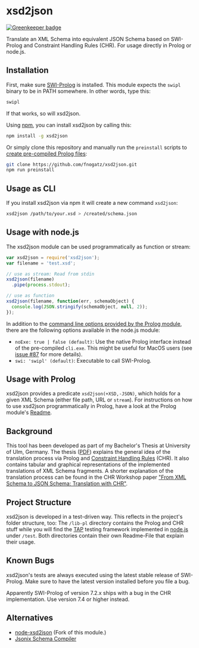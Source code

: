 # xsd2json

[![Greenkeeper badge](https://badges.greenkeeper.io/fnogatz/xsd2json.svg)](https://greenkeeper.io/)

Translate an XML Schema into equivalent JSON Schema based on SWI-Prolog and Constraint Handling Rules (CHR). For usage directly in Prolog or node.js.

## Installation

First, make sure [SWI-Prolog](http://www.swi-prolog.org/) is installed. This module expects the `swipl` binary to be in PATH somewhere. In other words, type this:

```bash
swipl
```

If that works, so will xsd2json.

Using [npm](http://npmjs.org/), you can install xsd2json by calling this:

```bash
npm install -g xsd2json
```

Or simply clone this repository and manually run the `preinstall` scripts to [create pre-compiled Prolog files](https://github.com/fnogatz/xsd2json/tree/master/lib-pl#pre-compilation):

```bash
git clone https://github.com/fnogatz/xsd2json.git
npm run preinstall
```

## Usage as CLI

If you install xsd2json via npm it will create a new command `xsd2json`:

```bash
xsd2json /path/to/your.xsd > /created/schema.json
```

## Usage with node.js

The xsd2json module can be used programmatically as function or stream:

```js
var xsd2json = require('xsd2json');
var filename = 'test.xsd';

// use as stream: Read from stdin
xsd2json(filename)
  .pipe(process.stdout);

// use as function
xsd2json(filename, function(err, schemaObject) {
  console.log(JSON.stringify(schemaObject, null, 2));
});
```

In addition to the [command line options provided by the Prolog module](https://github.com/fnogatz/xsd2json/tree/master/lib-pl#synopsis), there are the following options available in the node.js module:
- `noExe: true | false (default)`: Use the native Prolog interface instead of the pre-compiled `cli.exe`. This might be useful for MacOS users (see [issue #87](https://github.com/fnogatz/xsd2json/issues/87) for more details).
- `swi: 'swipl' (default)`: Executable to call SWI-Prolog.

## Usage with Prolog

xsd2json provides a predicate `xsd2json(+XSD,-JSON)`, which holds for a given XML Schema (either file path, URL or `stream`). For instructions on how to use xsd2json programmatically in Prolog, have a look at the Prolog module's [Readme](https://github.com/fnogatz/xsd2json/tree/master/lib-pl).

## Background

This tool has been developed as part of my Bachelor's Thesis at University of Ulm, Germany. The thesis ([PDF](http://www.informatik.uni-ulm.de/pm/fileadmin/pm/home/fruehwirth/drafts/Bsc-Nogatz.pdf)) explains the general idea of the translation process via Prolog and [Constraint Handling Rules](http://dtai.cs.kuleuven.be/CHR/about.shtml) (CHR). It also contains tabular and graphical representations of the implemented translations of XML Schema fragments. A shorter explanation of the translation process can be found in the CHR Workshop paper ["From XML Schema to JSON Schema:
Translation with CHR"](http://arxiv.org/pdf/1406.2125v1.pdf).

## Project Structure

xsd2json is developed in a test-driven way. This reflects in the project's folder structure, too: The `/lib-pl` directory contains the Prolog and CHR stuff while you will find the [TAP](http://testanything.org/) testing framework implemented in [node.js](http://nodejs.org/) under `/test`. Both directories contain their own Readme-File that explain their usage.

## Known Bugs

xsd2json's tests are always executed using the latest stable release of SWI-Prolog. Make sure to have the latest version installed before you file a bug.

Apparently SWI-Prolog of version 7.2.x ships with a bug in the CHR implementation. Use version 7.4 or higher instead.

## Alternatives

* [node-xsd2json](https://github.com/MGDIS/xsd2json) (Fork of this module.)
* [Jsonix Schema Compiler](https://github.com/highsource/jsonix-schema-compiler)

